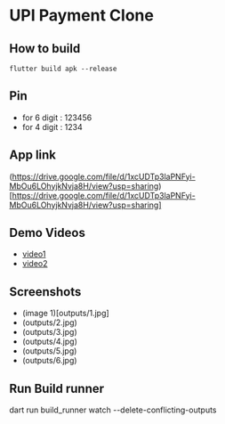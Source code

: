 # UPI Payment Clone


## How to build

```
flutter build apk --release 

```


## Pin 
- for 6 digit : 123456
- for 4 digit : 1234

## App link

(https://drive.google.com/file/d/1xcUDTp3laPNFyi-MbOu6LOhyjkNvja8H/view?usp=sharing)[https://drive.google.com/file/d/1xcUDTp3laPNFyi-MbOu6LOhyjkNvja8H/view?usp=sharing]

## Demo Videos 
- [video1](https://drive.google.com/file/d/1AeuDmH5AVo8bIq9ys1-EdpwDJl5wqIAR/view?usp=sharing)
- [video2](https://drive.google.com/file/d/1AgIvnV4YTjJM1yHAt9miQk8p5B7EUKLg/view?usp=sharing)
## Screenshots
- (image 1)[outputs/1.jpg]
- (outputs/2.jpg)
- (outputs/3.jpg)
- (outputs/4.jpg)
- (outputs/5.jpg)
- (outputs/6.jpg)

## Run Build runner 
dart run build_runner watch --delete-conflicting-outputs